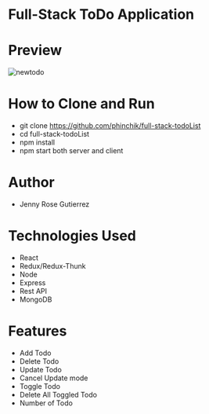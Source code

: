 # Full-Stack ToDo Application

# Preview

![newtodo](https://user-images.githubusercontent.com/38735598/50670113-230f1e00-0f7e-11e9-9163-0354a7bf72a8.gif)

# How to Clone and Run

- git clone https://github.com/phinchik/full-stack-todoList
- cd full-stack-todoList
- npm install
- npm start both server and client

# Author

- Jenny Rose Gutierrez

# Technologies Used

- React
- Redux/Redux-Thunk
- Node
- Express
- Rest API
- MongoDB

# Features

- Add Todo
- Delete Todo
- Update Todo
- Cancel Update mode
- Toggle Todo
- Delete All Toggled Todo
- Number of Todo
